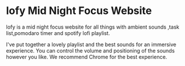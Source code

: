 # lofy Mid Night Focus Website
 lofy is a mid night focus website for all things with ambient sounds ,task list,pomodaro timer and spotify lofi playlist.

I've put together a lovely playlist and the best sounds for an immersive experience. You can control the volume and positioning of the sounds however you like. We recommend Chrome for the best experience.
